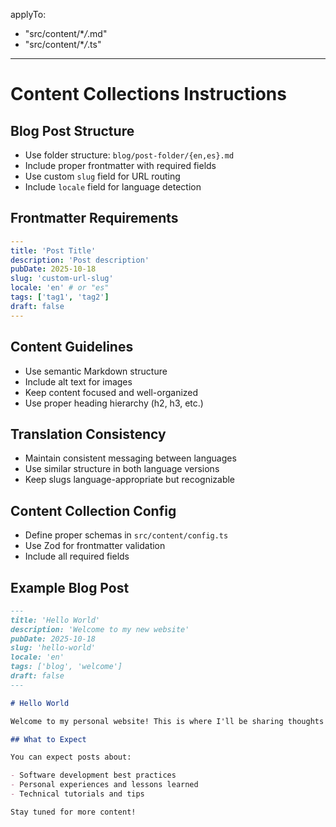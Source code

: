 applyTo:

- "src/content/\*_/_.md"
- "src/content/\*_/_.ts"

---

# Content Collections Instructions

## Blog Post Structure

- Use folder structure: `blog/post-folder/{en,es}.md`
- Include proper frontmatter with required fields
- Use custom `slug` field for URL routing
- Include `locale` field for language detection

## Frontmatter Requirements

```yaml
---
title: 'Post Title'
description: 'Post description'
pubDate: 2025-10-18
slug: 'custom-url-slug'
locale: 'en' # or "es"
tags: ['tag1', 'tag2']
draft: false
---
```

## Content Guidelines

- Use semantic Markdown structure
- Include alt text for images
- Keep content focused and well-organized
- Use proper heading hierarchy (h2, h3, etc.)

## Translation Consistency

- Maintain consistent messaging between languages
- Use similar structure in both language versions
- Keep slugs language-appropriate but recognizable

## Content Collection Config

- Define proper schemas in `src/content/config.ts`
- Use Zod for frontmatter validation
- Include all required fields

## Example Blog Post

```markdown
---
title: 'Hello World'
description: 'Welcome to my new website'
pubDate: 2025-10-18
slug: 'hello-world'
locale: 'en'
tags: ['blog', 'welcome']
draft: false
---

# Hello World

Welcome to my personal website! This is where I'll be sharing thoughts about software engineering, life lessons, and whatever else seems worth sharing.

## What to Expect

You can expect posts about:

- Software development best practices
- Personal experiences and lessons learned
- Technical tutorials and tips

Stay tuned for more content!
```
